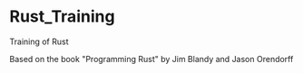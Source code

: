 # Rust_Training
Training of Rust

Based on the book "Programming Rust" by Jim Blandy and Jason Orendorff
